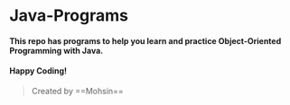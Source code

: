 # Java-Programs
#### This repo has programs to help you learn and practice Object-Oriented Programming with Java. 
#### Happy Coding!
> Created by ==Mohsin==

